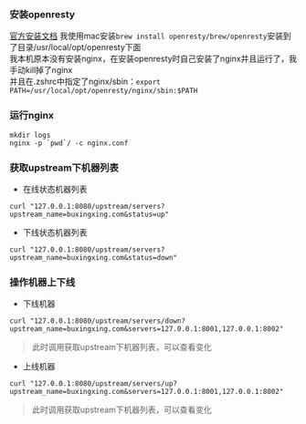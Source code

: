 ### 安装openresty
[官方安装文档](https://openresty.org/cn/installation.html)
我使用mac安装```brew install openresty/brew/openresty```安装到了目录/usr/local/opt/openresty下面  
我本机原本没有安装nginx，在安装openresty时自己安装了nginx并且运行了，我手动kill掉了nginx  
并且在.zshrc中指定了nginx/sbin：```export PATH=/usr/local/opt/openresty/nginx/sbin:$PATH```  

### 运行nginx
```
mkdir logs
nginx -p `pwd`/ -c nginx.conf
```

### 获取upstream下机器列表
* 在线状态机器列表
```
curl "127.0.0.1:8080/upstream/servers?upstream_name=buxingxing.com&status=up"
```
* 下线状态机器列表
```
curl "127.0.0.1:8080/upstream/servers?upstream_name=buxingxing.com&status=down"
```

### 操作机器上下线
* 下线机器
```
curl "127.0.0.1:8080/upstream/servers/down?upstream_name=buxingxing.com&servers=127.0.0.1:8001,127.0.0.1:8002"
```
> 此时调用获取upstream下机器列表，可以查看变化  

* 上线机器
```
curl "127.0.0.1:8080/upstream/servers/up?upstream_name=buxingxing.com&servers=127.0.0.1:8001,127.0.0.1:8002"
```
> 此时调用获取upstream下机器列表，可以查看变化  
